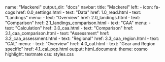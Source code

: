 name: "Mackerel"
output_dir: "docs"
navbar:
  title: "Mackerel"
  left:
    - icon: fa-cogs
      href: 0.0_settings.html
    - text: "Data"
      href: 1.0_read.html
    - text: "Landings"
      menu:
        - text: "Overview"
          href: 2.0_landings.html
        - text: "Comparison"
          href: 2.1_landings_comparison.html
    - text: "CAA"
      menu:
        - text: "Calculation"
          href: 3.0_caa.html
        - text: "Comparison"
          href: 3.1_caa_comparison.html
        - text: "Assessment"
          href: 3.2_caa_assessment.html
        - text: "Regional"
          href: 3.3_caa_region.html
    - text: "CAL"
      menu:
        - text: "Overview"
          href: 4.0_cal.html
        - text: "Gear and Region specific"
          href: 4.1_cal_pop.html
output:
  html_document:
    theme: cosmo
    highlight: textmate
    css: styles.css